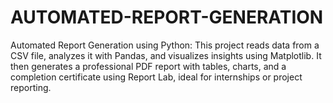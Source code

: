 # AUTOMATED-REPORT-GENERATION
Automated Report Generation using Python: This project reads data from a CSV file, analyzes it with Pandas, and visualizes insights using Matplotlib. It then generates a professional PDF report with tables, charts, and a completion certificate using Report Lab, ideal for internships or project reporting.

